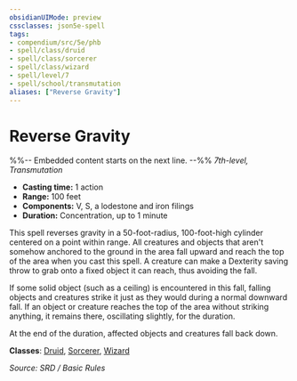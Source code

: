 ```yaml
---
obsidianUIMode: preview
cssclasses: json5e-spell
tags:
- compendium/src/5e/phb
- spell/class/druid
- spell/class/sorcerer
- spell/class/wizard
- spell/level/7
- spell/school/transmutation
aliases: ["Reverse Gravity"]
---
```

# Reverse Gravity
%%-- Embedded content starts on the next line. --%%
*7th-level, Transmutation*  

- **Casting time:** 1 action
- **Range:** 100 feet
- **Components:** V, S, a lodestone and iron filings
- **Duration:** Concentration, up to 1 minute

This spell reverses gravity in a 50-foot-radius, 100-foot-high cylinder centered on a point within range. All creatures and objects that aren't somehow anchored to the ground in the area fall upward and reach the top of the area when you cast this spell. A creature can make a Dexterity saving throw to grab onto a fixed object it can reach, thus avoiding the fall.

If some solid object (such as a ceiling) is encountered in this fall, falling objects and creatures strike it just as they would during a normal downward fall. If an object or creature reaches the top of the area without striking anything, it remains there, oscillating slightly, for the duration.

At the end of the duration, affected objects and creatures fall back down.

**Classes**: [Druid](System%20Resources/DND%20Wiki/Classes/Druid/Druid.md), [Sorcerer](Sorcerer.md), [Wizard](Wizard.md)

*Source: SRD / Basic Rules*